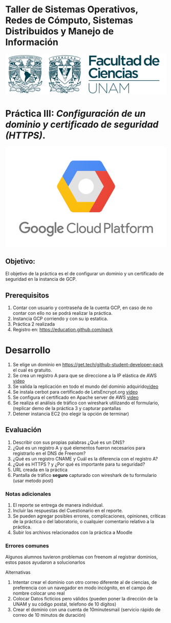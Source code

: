 # Taller de Sistemas Operativos, Redes de Cómputo, Sistemas Distribuidos y Manejo de Información
![LOGO FC](https://github.com/ZizuPM/Practica1/blob/main/img_logoFC_2019.png)
# Práctica III: _Configuración de un dominio y certificado de seguridad (HTTPS)_.
![GCP_LOGO](https://github.com/ZizuPM/Practica_1_GPC/blob/main/gcp.png)

## Objetivo:
El objetivo de la práctica es el de configurar un dominio y un certificado de seguridad en la instancia de GCP.

## Prerequisitos

1. Contar con usuario y contraseña de la cuenta GCP, en caso de no contar con ello no se podrá realizar la práctica.
2. Instancia GCP corriendo y con su ip estatica.
3. Práctica 2 realizada
4. Registro en: <https://education.github.com/pack>


# Desarrollo

1.  Se elige un dominio en <https://get.tech/github-student-developer-pack> el cual es gratuito.
2.  Se crea un registro A para que se direccione a la IP elástica de AWS [video](https://gitlab.com/ismael.andrade/laboratorio-de-redes/blob/master/lab4/videos/lab4-registro-a.mov?expanded=true&viewer=rich)
3.  Se valida la replicación en todo el mundo del dominio adquirido[video](https://gitlab.com/ismael.andrade/laboratorio-de-redes/blob/master/lab4/videos/lab4-dnscheck.mov?expanded=true&viewer=rich)
4.  Se instala cerbot para certificado de LetsEncrypt.org [video](https://gitlab.com/ismael.andrade/laboratorio-de-redes/blob/master/lab4/videos/lab4-letsencrypt.mov?expanded=true&viewer=rich)
5.  Se configura el certificado en Apache server de AWS [video](https://gitlab.com/ismael.andrade/laboratorio-de-redes/blob/master/lab4/videos/lab4-https.mov?expanded=true&viewer=rich)
6.  Se realiza el análisis de tráfico con wireshark utilizando el formulario, (replicar demo de la práctica 3 y capturar pantallas
7.  Detener instancia EC2 (no elegir la opción de terminar)

[](#evaluaci%C3%B3n)Evaluación
------------------------------

1.  Describir con sus propias palabras ¿Qué es un DNS?
2.  ¿Qué es un registro A y qué elementos fueron necesarios para registrarlo en el DNS de Freenom?
3.  ¿Qué es un registro CNAME y Cuál es la diferencia con el registro A?
4.  ¿Qué es HTTPS ? y ¿Por qué es importante para tu seguridad?
5.  URL creada en la práctica
6.  Pantalla de tráfico **seguro** capturado con wireshark de tu formulario (usar metodo post)

### [](#notas-adicionales)Notas adicionales

1.  El reporte se entrega de manera individual.
2.  Incluir las respuestas del Cuestionario en el reporte.
3.  Se pueden agregar posibles errores, complicaciones, opiniones, críticas de la práctica o del laboratorio, o cualquier comentario relativo a la práctica.
4.  Subir los archivos relacionados con la práctica a Moodle

### [](#errores-comunes)Errores comunes

Algunos alumnos tuvieron problemas con freenom al registrar dominios, estos pasos ayudaron a solucionarlos

Alternativas

1.  Intentar crear el dominio con otro correo diferente al de ciencias, de preferencia con un navegador en modo incógnito, en el campo de nombre colocar uno real
2.  Colocar Datos ficticios pero válidos (pueden poner la dirección de la UNAM y su código postal, telefono de 10 dígitos)
3.  Crear el dominio con una cuenta de 10minutesmail (servicio rápido de correo de 10 minutos de duración)
